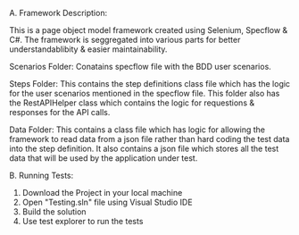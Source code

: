 A. Framework Description:

This is a page object model framework created using Selenium, Specflow & C#. The framework is seggregated into various parts for better understandablibity & easier maintainability.

Scenarios Folder: Conatains specflow file with the BDD user scenarios.

Steps Folder: This contains the step definitions class file which has the logic for the user scenarios mentioned in the specflow file. This folder also has the RestAPIHelper class which contains the logic for requestions & responses for the API calls.

Data Folder: This contains a class file which has logic for allowing the framework to read data from a json file rather than hard coding the test data into the step definition. It also contains a json file which stores all the test data that will be used by the application under test.

B. Running Tests:

1. Download the Project in your local machine
2. Open "Testing.sln" file using Visual Studio IDE
3. Build the solution
4. Use test explorer to run the tests
